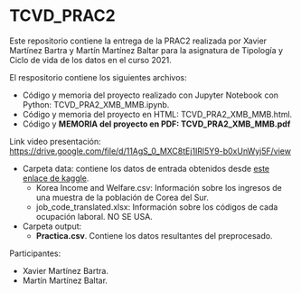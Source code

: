 # TCVD_PRAC2
Este repositorio contiene la entrega de la PRAC2 realizada por Xavier Martínez Bartra y Martín Martínez Baltar para la asignatura de Tipología y Ciclo de vida de los datos en el curso 2021.


El respositorio contiene los siguientes archivos:

* Código y memoria del proyecto realizado con Jupyter Notebook con Python: TCVD_PRA2_XMB_MMB.ipynb.
* Código y memoria del proyecto en HTML: TCVD_PRA2_XMB_MMB.html.
* Código y **MEMORIA del proyecto en PDF: TCVD_PRA2_XMB_MMB.pdf**

Link video presentación:
https://drive.google.com/file/d/11AgS_0_MXC8tEj1IRl5Y9-b0xUnWyj5F/view

* Carpeta data: contiene los datos de entrada obtenidos desde [este enlace de kaggle](https://www.kaggle.com/hongsean/korea-income-and-welfare?select=Korea+Income+and+Welfare.csv).
  *  Korea Income and Welfare.csv: Información sobre los ingresos de una muestra de la población de Corea del Sur.
  *  job_code_translated.xlsx: Información sobre los códigos de cada ocupación laboral. NO SE USA.
* Carpeta output:
  *  **Practica.csv**.  Contiene los datos resultantes del preprocesado.


Participantes:
* Xavier Martínez Bartra.
* Martín Martínez Baltar.
